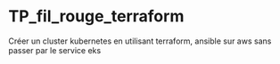 # TP_fil_rouge_terraform
Créer un cluster kubernetes en utilisant terraform, ansible sur aws sans passer  par le service eks
